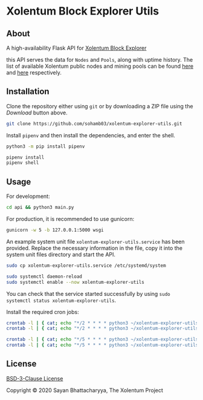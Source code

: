 # Xolentum Block Explorer Utils

## About

A high-availability Flask API for [Xolentum Block Explorer](https://explorer.xolentum.org)

this API serves the data for `Nodes` and `Pools`, along with uptime history. The list of available Xolentum public nodes and mining pools can be found [here](https://github.com/xolentum/public-nodes-json) and [here](https://github.com/xolentum/mining-pools-json) respectively.

## Installation

Clone the repository either using `git` or by downloading a ZIP file using the *Download* button above. 

```sh
git clone https://github.com/sohamb03/xolentum-explorer-utils.git
```

Install `pipenv` and then install the dependencies, and enter the shell. 

```sh
python3 -m pip install pipenv

pipenv install
pipenv shell
```

## Usage

For development:

```sh
cd api && python3 main.py
```

For production, it is recommended to use gunicorn:

```sh
gunicorn -w 5 -b 127.0.0.1:5000 wsgi
```

An example system unit file `xolentum-explorer-utils.service` has been provided. Replace the necessary information in the file, copy it into the system unit files directory and start the API. 

```sh
sudo cp xolentum-explorer-utils.service /etc/systemd/system

sudo systemctl daemon-reload
sudo systemctl enable --now xolentum-explorer-utils
``` 

You can check that the service started successfully by using `sudo systemctl status xolentum-explorer-utils`.

Install the required cron jobs:

```sh
crontab -l | { cat; echo "*/2 * * * * python3 ~/xolentum-explorer-utils/utils/nodes_history_parser.py"; } | crontab -
crontab -l | { cat; echo "*/2 * * * * python3 ~/xolentum-explorer-utils/utils/pools_history_parser.py"; } | crontab -

crontab -l | { cat; echo "*/5 * * * * python3 ~/xolentum-explorer-utils/utils/nodes_parser.py"; } | crontab -
crontab -l | { cat; echo "*/5 * * * * python3 ~/xolentum-explorer-utils/utils/pools_parser.py"; } | crontab -
```

## License 

[BSD-3-Clause License](LICENSE)

Copyright &copy; 2020 Sayan Bhattacharyya, The Xolentum Project
